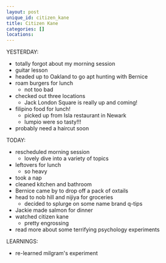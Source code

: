 ```yaml
---
layout: post
unique_id: citizen_kane
title: Citizen Kane
categories: []
locations: 
---
```


YESTERDAY:
* totally forgot about my morning session
* guitar lesson
* headed up to Oakland to go apt hunting with Bernice
* roam burgers for lunch
  * not too bad
* checked out three locations
  * Jack London Square is really up and coming!
* filipino food for lunch!
  * picked up from Isla restaurant in Newark
  * lumpio were so tasty!!!
* probably need a haircut soon

TODAY:
* rescheduled morning session
  * lovely dive into a variety of topics
* leftovers for lunch
  * so heavy
* took a nap
* cleaned kitchen and bathroom
* Bernice came by to drop off a pack of oxtails
* head to nob hill and nijiya for groceries
  * decided to splurge on some name brand q-tips
* Jackie made salmon for dinner
* watched citizen kane
  * pretty engrossing
* read more about some terrifying psychology experiments

LEARNINGS:
* re-learned milgram's experiment

